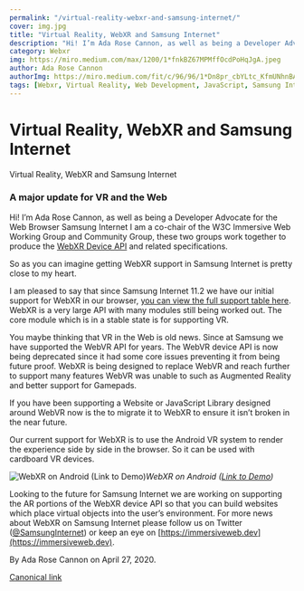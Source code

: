 ```yaml
---
permalink: "/virtual-reality-webxr-and-samsung-internet/"
cover: img.jpg
title: "Virtual Reality, WebXR and Samsung Internet"
description: "Hi! I’m Ada Rose Cannon, as well as being a Developer Advocate for the Web Browser Samsung Internet I am a co-chair of the W3C Immersive Web Working Group and Community Group, these two groups work together to produce the WebXR Device API and related specifications."
category: Webxr
img: https://miro.medium.com/max/1200/1*fnkBZ67MPMffOcdPoHqJgA.jpeg
author: Ada Rose Cannon
authorImg: https://miro.medium.com/fit/c/96/96/1*Dn8pr_cbYLtc_KfmUNhnBA.png
tags: [Webxr, Virtual Reality, Web Development, JavaScript, Samsung Internet]
---
```


# Virtual Reality, WebXR and Samsung Internet

Virtual Reality, WebXR and Samsung Internet

### A major update for VR and the Web

Hi! I’m Ada Rose Cannon, as well as being a Developer Advocate for the Web Browser Samsung Internet I am a co-chair of the W3C Immersive Web Working Group and Community Group, these two groups work together to produce the [WebXR Device API](https://developer.mozilla.org/en-US/docs/Web/API/WebXR_Device_API) and related specifications.

So as you can imagine getting WebXR support in Samsung Internet is pretty close to my heart.

I am pleased to say that since Samsung Internet 11.2 we have our initial support for WebXR in our browser, [you can view the full support table here](https://immersiveweb.dev/#supporttable). WebXR is a very large API with many modules still being worked out. The core module which is in a stable state is for supporting VR.

You maybe thinking that VR in the Web is old news. Since at Samsung we have supported the WebVR API for years. The WebVR device API is now being deprecated since it had some core issues preventing it from being future proof. WebXR is being designed to replace WebVR and reach further to support many features WebVR was unable to such as Augmented Reality and better support for Gamepads.

If you have been supporting a Website or JavaScript Library designed around WebVR now is the to migrate it to WebXR to ensure it isn’t broken in the near future.

Our current support for WebXR is to use the Android VR system to render the experience side by side in the browser. So it can be used with cardboard VR devices.

![WebXR on Android ([Link to Demo](https://toji.github.io/webxr-particles/))](https://cdn-images-1.medium.com/max/2000/1*c_-pFCSTaGPY0OSrUliV2w.gif)*WebXR on Android ([Link to Demo](https://toji.github.io/webxr-particles/))*

Looking to the future for Samsung Internet we are working on supporting the AR portions of the WebXR device API so that you can build websites which place virtual objects into the user’s environment. For more news about WebXR on Samsung Internet please follow us on Twitter ([@SamsungInternet](https://twitter.com/samsunginternet)) or keep an eye on [https://immersiveweb.dev](https://immersiveweb.dev).



By Ada Rose Cannon on April 27, 2020.

[Canonical link](https://medium.com/samsung-internet-dev/virtual-reality-webxr-and-samsung-internet-c7bab48dcb00)
